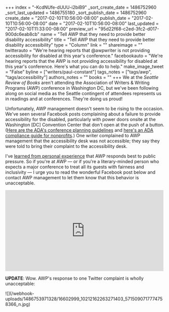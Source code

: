 +++
index = "-KcdNUfe-dUUU-i2biB9"
_sort_create_date = 1486752960
_sort_last_updated = 1486755180
_sort_publish_date = 1486752960
create_date = "2017-02-10T10:56:00-08:00"
publish_date = "2017-02-10T10:56:00-08:00"
date = "2017-02-10T10:56:00-08:00"
last_updated = "2017-02-10T11:33:00-08:00"
preview_url = "95d22f68-c2ed-3fc2-d017-900dc6eab8cb"
name = "Tell AWP that they need to provide better disability accessibility"
title = "Tell AWP that they need to provide better disability accessibility"
type = "Column"
link = ""
shareimage = ""
twitterauto = "We're hearing reports that @awpwriter is not providing accessibility for disabled at this year's conference."
facebookauto = "We're hearing reports that the AWP is not providing accessibility for disabled at this year's conference. Here's what you can do to help."
make_image_tweet = "False"
byline = ["writers/paul-constant"]
tags_notes = ["tags/awp", "tags/accessibility"]
authors_notes = ""
books = ""
+++
We at the *Seattle Review of Books* aren't attending the Association of Writers & Writing Programs (AWP) conference in Washington DC, but we've been following along on social media as the Seattle contingent of attendees represents us in readings and at conferences. They're doing us proud!

Unfortunately, AWP management doesn't seem to be rising to the occasion. We've seen several Facebook posts complaining about a failure to provide accessibility for the disabled, particularly with power doors onsite at the Washington [DC] Convention Center that don't open at the push of a button. ([Here are the ADA's conference planning guidelines](https://adac.wisc.edu/ada-conference-planning-guidelines.htm) and [here's an ADA compliance guide for nonprofits](http://www.cct.org/wp-content/uploads/2015/05/RenewingADACommitment_0211.pdf).) One writer complained to AWP management that the accessibility desk was not accessible; they say they were told to bring their complaint to the accessibility desk. 

I've [learned from personal experience](https://www.mhpbooks.com/i-question-your-commitment-to-books-awp-staff-battle-seattle-tax-law-social-media-response-even-a-reporter/) that AWP responds best to public pressure. So if you're at AWP — or if you're a literary-minded person who expects a major conference to treat all its guests with fairness and inclusivity — I urge you to read the wonderful Facebook post below and contact AWP management to let them know that this behavior is unacceptable.

<iframe src="https://www.facebook.com/plugins/post.php?href=https%3A%2F%2Fwww.facebook.com%2Fqwikswo%2Fposts%2F10212161158083774&width=500" width="500" height="256" style="border:none;overflow:hidden" scrolling="no" frameborder="0" allowTransparency="true"></iframe>

**UPDATE**: Wow. AWP's response to one Twitter complaint is wholly unacceptable:

<p class="image">![](/webhook-uploads/1486753971328/16602999_10212162263271403_5715090717774758366_n.jpg)</p>